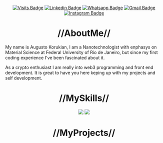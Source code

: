 <div align="center">

[![Visits Badge](https://badges.pufler.dev/visits/augustokorukian/augustokorukian)](https://www.github.com/augustokorukian)
[![Linkedin Badge](https://img.shields.io/badge/LinkedIn-Profile-informational?style=flat&logo=Linkedin&logoColor=white&color=blue)](https://www.linkedin.com/in/augustokorukian/)
[![Whatsapp Badge](https://img.shields.io/badge/Whatsapp-Message-informational?style=flat&logo=whatsapp&logoColor=white&color=4CA143)](https://api.whatsapp.com/send?phone=5521992401640&text=Hello)
[![Gmail Badge](https://img.shields.io/badge/Gmail-Mail-informational?style=flat&logo=Gmail&logoColor=white&color=c14438)](mailto:korukian@nano.ufrj.br)
[![Instagram Badge](https://img.shields.io/badge/Instagram-Profile-informational?style=flat&logo=instagram&logoColor=white&color=E4405F)](https://www.instagram.com/augustokorukian)

</div>

<div>
  <h1 align='center'> //AboutMe// </h1>
</div>

  My name is Augusto Korukian, I am a Nanotechnologist with enphasys on Material Science at Federal University of Rio de Janeiro, but since my first coding experience I've been fascinated about it. 

As a crypto enthusiast I am really into web3 programming and front end development. It is great to have you here keping up with my projects and self development.

<div>
  <h1 align='center'> //MySkills// </h1>
</div>

<div align="center">
  
![](https://img.shields.io/badge/Code-Python-informational?style=flat&logo=python&logoColor=white&color=3776AB)
![](https://img.shields.io/badge/Code-JavaScript-informational?style=flat&logo=javascript&logoColor=white&color=F7DF1E)
  
</div>

<div>
  <h1 align='center'> //MyProjects// </h1>
</div>

  
  
